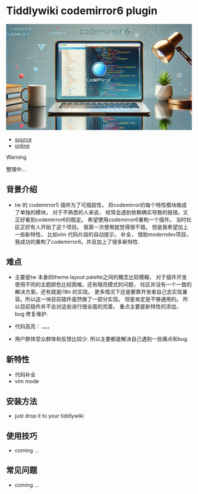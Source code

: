 # Tiddlywiki codemirror6 plugin

<img src="./img/codemirror6.webp" class="rounded-md mt-2" alt="codemirror6"/>

* [source](https://github.com/oeyoews/tiddlywiki-codemirror6)
* [online](https://tiddlywiki-codemirror6.vercel.app/#%24%3A%2Fplugins%2Foeyoews%2Ftiddlywiki-codemirror-6)

> [!WARNING]
> 整理中...

## 背景介绍

* tw 的 codemirror5 插件为了可插拔性， 将codemirror的每个特性模块做成了单独的模块， 对于不熟悉的人来说， 经常会遇到依赖确实导致的报错。又正好看到codemirror6的稳定。 希望使用codemirror6重构一个插件。 当时社区正好有人开始了这个项目。 我第一次使用就觉得很不错。 但是我希望加上一些新特性， 比如vim 代码片段的自动提示， 补全， 借助moderndev项目， 我成功的重构了codemirror6。并且加上了很多新特性.

## 难点

* 主要是tw 本身的theme layout palette之间的概念比较模糊， 对于插件开发使用不同的主题颜色比较困难。还有暗亮模式的问题， 社区并没有一个一致的解决方案。还有就是i18n 的实现。 更多情况下还是要靠开发者自己去实现兼容。所以这一块目前插件虽然做了一部分实现。 但是肯定是不够通用的。 所以目前插件并不会对这些进行很全面的完善。 重点主要是新特性的添加， bug 修复维护.

* 代码高亮： 。。。
* 用户群体受众群体和反馈比较少. 所以主要都是解决自己遇到一些痛点和bug.

## 新特性
* 代码补全
* vim mode


## 安装方法

* just drop it to your tiddlywiki

## 使用技巧

* coming ...

## 常见问题

* coming ...